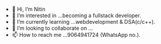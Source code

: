 - 👋 Hi, I’m Nitin
- 👀 I’m interested in ...becoming a fullstack developer.
- 🌱 I’m currently learning ...webdevelopment & DSA(c/c++).
- 💞️ I’m looking to collaborate on ...
- 📫 How to reach me ...9064941724 (WhatsApp no.).

<!---
Pace47/Pace47 is a ✨ special ✨ repository because its `README.md` (this file) appears on your GitHub profile.
You can click the Preview link to take a look at your changes.
--->
